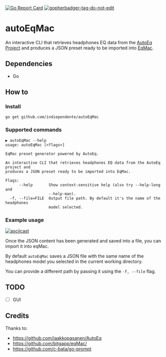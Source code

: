 [![Go Report Card](https://goreportcard.com/badge/github.com/indiependente/autoEqMac)](https://goreportcard.com/report/github.com/indiependente/autoEqMac)
<a href='https://github.com/jpoles1/gopherbadger' target='_blank'>![gopherbadger-tag-do-not-edit](https://img.shields.io/badge/Go%20Coverage-72%25-brightgreen.svg?longCache=true&style=flat)</a>
# autoEqMac
An interactive CLI that retrieves headphones EQ data from the [AutoEq Project](https://github.com/jaakkopasanen/AutoEq) and produces a JSON preset ready to be imported into [EqMac](https://github.com/bitgapp/eqMac/).

## Dependencies
 - Go

## How to

### Install

`go get github.com/indiependente/autoEqMac`

### Supported commands

```
▶ autoEqMac --help
usage: autoEqMac [<flags>]

EqMac preset generator powered by AutoEq.

An interactive CLI that retrieves headphones EQ data from the AutoEq project and 
produces a JSON preset ready to be imported into EqMac.

Flags:
      --help       Show context-sensitive help (also try --help-long and
                   --help-man).
  -f, --file=FILE  Output file path. By default it's the name of the headphones
                   model selected.
```

### Example usage

[![asciicast](https://asciinema.org/a/368884.svg)](https://asciinema.org/a/368884)

Once the JSON content has been generated and saved into a file, you can import it into eqMac.

By default `autoEqMac` saves a JSON file with the same name of the headphones model you selected in the current working directory.

You can provide a different path by passing it using the `-f, --file` flag.

## TODO
- [ ] GUI

## Credits

Thanks to:
 - https://github.com/jaakkopasanen/AutoEq
 - https://github.com/bitgapp/eqMac/
 - https://github.com/c-bata/go-prompt
